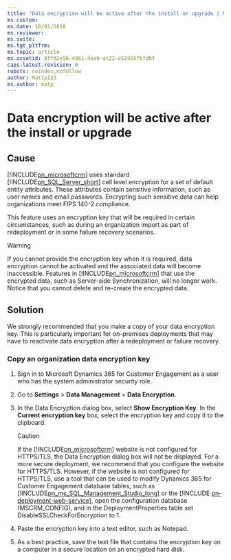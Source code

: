 ```yaml
---
title: "Data encryption will be active after the install or upgrade | Microsoft Docs"
ms.custom: 
ms.date: 10/01/2018
ms.reviewer: 
ms.suite: 
ms.tgt_pltfrm: 
ms.topic: article
ms.assetid: 8ffd2e56-4961-4aa9-ac22-e52455fbfdbf
caps.latest.revision: 8
robots: noindex,nofollow
author: Mattp123
ms.author: matp
---
```

# Data encryption will be active after the install or upgrade

## Cause
  
 [!INCLUDE[pn_microsoftcrm](../includes/pn-microsoftcrm.md)] uses standard [!INCLUDE[pn_SQL_Server_short](../includes/pn-sql-server-short.md)] cell level encryption for a set of default entity attributes. These attributes contain sensitive information, such as user names and email passwords. Encrypting such sensitive data can help organizations meet FIPS 140-2 compliance.  
  
 This feature uses an encryption key that will be required in certain circumstances, such as during an organization import as part of redeployment or in some failure recovery scenarios.  
  
> [!WARNING]
>  If you cannot provide the encryption key when it is required, data encryption cannot be activated and the associated data will become inaccessible. Features in [!INCLUDE[pn_microsoftcrm](../includes/pn-microsoftcrm.md)] that use the encrypted data, such as Server-side Synchronization, will no longer work. Notice that you cannot delete and re-create the encrypted data.  
  
 ## Solution
  
 We strongly recommended that you make a copy of your data encryption key. This is particularly important for on-premises deployments that may have to reactivate data encryption after a redeployment or failure recovery.  
  
### Copy an organization data encryption key  
  
1.  Sign in to Microsoft Dynamics 365 for Customer Engagement as a user who has the system administrator security role.  
  
2.  Go to **Settings** > **Data Management** > **Data Encryption**.  
  
3.  In the Data Encryption dialog box, select **Show Encryption Key**. In the **Current encryption key** box, select the encryption key and copy it to the clipboard.  

    > [!CAUTION]
    >  If the [!INCLUDE[pn_microsoftcrm](../includes/pn-microsoftcrm.md)] website is not configured for HTTPS/TLS, the Data Encryption dialog box will not be displayed. For a more secure deployment, we recommend that you configure the website for HTTPS/TLS. However, if the website is not configured for HTTPS/TLS, use a tool that can be used to modify Dynamics 365 for Customer Engagement database tables, such as [!INCLUDE[pn_ms_SQL_Management_Studio_long](../includes/pn-ms-sql-management-studio-long.md)] or the [!INCLUDE [pn-deployment-web-service](../includes/pn-deployment-web-service.md)], open the configuration database (MSCRM_CONFIG), and in the DeploymentProperties table set DisableSSLCheckForEncryption to 1.  

4.  Paste the encryption key into a text editor, such as Notepad.  
  
5.  As a best practice, save the text file that contains the encryption key on a computer in a secure location on an encrypted hard disk.

